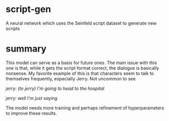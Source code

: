 # script-gen
A neural network which uses the Seinfeld script dataset to generate new scripts

# summary
This model can serve as a basis for future ones. The main issue with this one is that, while it gets the script format correct,
the dialogue is basically nonsense. My favorite example of this is that characters seem to talk to themselves frequently,
especially Jerry. Not uncommon to see


*jerry: (to jerry) I'm going to head to the hospital*

*jerry: well I'm just saying*


The model needs more training and perhaps refinement of hyperparameters to improve these results.

